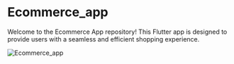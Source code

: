 # Ecommerce_app
Welcome to the Ecommerce App repository! This Flutter app is designed to provide users with a seamless and efficient shopping experience. 

![Ecommerce_app](https://github.com/user-attachments/assets/a6b49a73-22f0-4593-a430-618abcd732d4)
